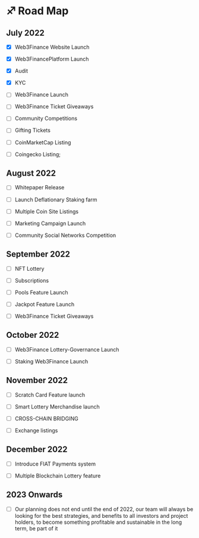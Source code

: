 # ♐ Road Map



## July 2022

* [x] Web3Finance Website Launch
* [x] Web3FinancePlatform Launch
* [x] Audit
* [x] KYC
* [ ] Web3Finance Launch
* [ ] Web3Finance Ticket Giveaways
* [ ] Community Competitions
* [ ] Gifting Tickets
* [ ] CoinMarketCap Listing
* [ ] Coingecko Listing;



## August 2022

* [ ] Whitepaper Release
* [ ] Launch Deflationary Staking farm
* [ ] Multiple Coin Site Listings
* [ ] Marketing Campaign Launch
* [ ] Community Social Networks Competition



## September 2022

* [ ] NFT Lottery
* [ ] Subscriptions
* [ ] Pools Feature Launch
* [ ] Jackpot Feature Launch
* [ ] Web3Finance Ticket Giveaways



## October 2022

* [ ] Web3Finance Lottery-Governance Launch
* [ ] Staking Web3Finance Launch



## November 2022

* [ ] Scratch Card Feature launch
* [ ] Smart Lottery Merchandise launch
* [ ] CROSS-CHAIN BRIDGING
* [ ] Exchange listings



## December 2022

* [ ] Introduce FIAT Payments system
* [ ] Multiple Blockchain Lottery feature





## 2023 Onwards

* [ ] Our planning does not end until the end of 2022, our team will always be looking for the best strategies, and benefits to all investors and project holders, to become something profitable and sustainable in the long term, be part of it
